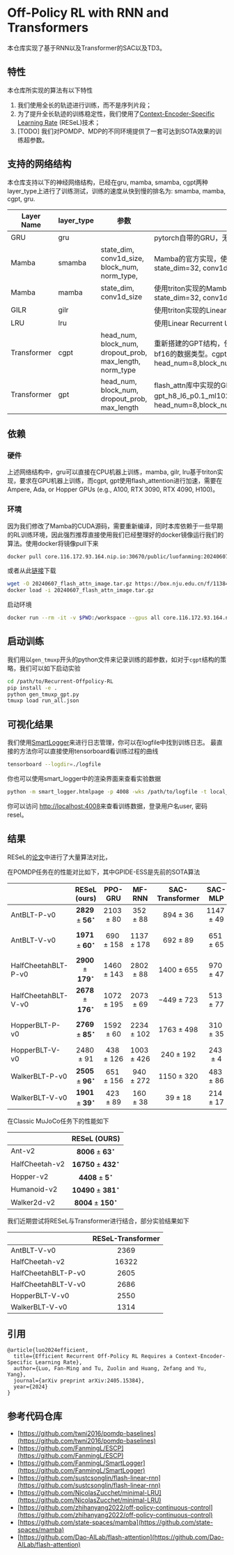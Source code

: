 # Off-Policy RL with RNN and Transformers
本仓库实现了基于RNN以及Transformer的SAC以及TD3。
## 特性
本仓库所实现的算法有以下特性
1. 我们使用全长的轨迹进行训练，而不是序列片段；
2. 为了提升全长轨迹的训练稳定性，我们使用了[Context-Encoder-Specific Learning Rate](https://arxiv.org/abs/2405.15384) (RESeL)技术；
3. [TODO] 我们对POMDP、MDP的不同环境提供了一套可达到SOTA效果的训练超参数。

## 支持的网络结构
本仓库支持以下的神经网络结构，已经在gru, mamba, smamba, cgpt两种layer_type上进行了训练测试，训练的速度从快到慢的排名为: smamba, mamba, cgpt, gru.

| Layer Name  | layer_type | 参数                                                     | 备注                                                                                                                                                                       |
| ----------- | ---------- | -------------------------------------------------------- |--------------------------------------------------------------------------------------------------------------------------------------------------------------------------|
| GRU         | gru        |                                                          | pytorch自带的GRU，无法并行，但策略性能并不差                                                                                                                                              |
| Mamba       | smamba     | state_dim, conv1d_size, block_num, norm_type,            | Mamba的官方实现，使用selective_scan并行加速。smamba_s32_c16_b2_nln表示state_dim=32, conv1d_size=16,block_num=2,norm_type=layer_norm                                                     |
| Mamba       | mamba      | state_dim, conv1d_size                                   | 使用triton实现的Mamba，串行计算，要比pytorch实现快不少。mamba_s32_c16表示state_dim=32, conv1d_size=16                                                                                         |
| GILR        | gilr       |                                                          | 使用triton实现的Linear RNN结构                                                                                                                                                  |
| LRU         | lru        |                                                          | 使用Linear Recurrent Unit (LRU)，串行计算。                                                                                                                                      |
| Transformer | cgpt       | head_num, block_num, dropout_prob, max_length, norm_type | 重新搭建的GPT结构，使用flash_attention加速训练与推理，multi-head-attention使用bf16的数据类型。cgpt_h8_l6_p0.1_ml1024_rms表示head_num=8,block_num=6,dropout_prob=0.1,max_length=0.1,norm_type=RMSNorm |
| Transformer | gpt        | head_num, block_num, dropout_prob, max_length            | flash_attn库中实现的GPT结构，使用flash_attention加速，使用bf16的数据类型。gpt_h8_l6_p0.1_ml1024表示head_num=8,block_num=6,dropout_prob=0.1,max_length=0.1                                       |

## 依赖
### 硬件
上述网络结构中，gru可以直接在CPU机器上训练，mamba, gilr, lru基于triton实现，要求在GPU机器上训练，而cgpt, gpt使用flash_attention进行加速，需要在Ampere, Ada, or Hopper GPUs (e.g., A100, RTX 3090, RTX 4090, H100)。
### 环境
因为我们修改了Mamba的CUDA源码，需要重新编译，同时本库依赖于一些早期的RL训练环境，因此强烈推荐直接使用我们已经整理好的docker镜像运行我们的算法。使用docker将镜像pull下来
```bash
docker pull core.116.172.93.164.nip.io:30670/public/luofanming:20240607150538
```
或者从此[链接](https://box.nju.edu.cn/f/11384fd1c05641158dcd/)下载
```bash
wget -O 20240607_flash_attn_image.tar.gz https://box.nju.edu.cn/f/11384fd1c05641158dcd/?dl=1
docker load -i 20240607_flash_attn_image.tar.gz
```
启动环境
```bash
docker run --rm -it -v $PWD:/workspace --gpus all core.116.172.93.164.nip.io:30670/public/luofanming:20240607150538 /bin/bash
```

## 启动训练
我们用以`gen_tmuxp`开头的python文件来记录训练的超参数，如对于`cgpt`结构的策略，我们可以如下启动实验
```bash
cd /path/to/Recurrent-Offpolicy-RL
pip install -e .
python gen_tmuxp_gpt.py
tmuxp load run_all.json
```

## 可视化结果
我们使用[SmartLogger](https://github.com/FanmingL/SmartLogger)来进行日志管理，你可以在logfile中找到训练日志。
最直接的方法你可以直接使用tensorboard看训练过程的曲线
```bash
tensorboard --logdir=./logfile
```
你也可以使用smart_logger中的渲染界面来查看实验数据
```bash
python -m smart_logger.htmlpage -p 4008 -wks /path/to/logfile -t local_plotting -u user -pw resel -cp 600
```
你可以访问
[http://localhost:4008](http://localhost:4008)来查看训练数据，登录用户名user, 密码resel。

## 结果
RESeL的[论文](https://arxiv.org/pdf/2405.15384)中进行了大量算法对比，

在POMDP任务在的性能对比如下，其中GPIDE-ESS是先前的SOTA算法

|                     |              RESeL (ours)               |    PPO-GRU    |    MF-RNN     | SAC-Transformer |   SAC-MLP    |   TD3-MLP    |                GPIDE-ESS                |      VRM       |    A2C-GRU    |
| :------------------ | :-------------------------------------: | :-----------: | :-----------: | :-------------: | :----------: | :----------: | :-------------------------------------: | :------------: | :-----------: |
| AntBLT-P-v0         | $\mathbf{2829} \pm\mathbf{56} ^\star$  | $2103\pm 80$  |  $352\pm 88$  |   $894\pm 36$   | $1147\pm 49$ | $897\pm 83$  |              $2597\pm 76$               |  $323\pm 37$   |  $916\pm 60$  |
| AntBLT-V-v0         | $\mathbf{1971} \pm\mathbf{60} ^\star$  | $690\pm 158$  | $1137\pm 178$ |   $692\pm 89$   | $651\pm 65$  | $476\pm 114$ |              $1017\pm 80$               |  $291\pm 23$   |  $264\pm 60$  |
| HalfCheetahBLT-P-v0 | $\mathbf{2900} \pm\mathbf{179} ^\star$ | $1460\pm 143$ | $2802\pm 88$  |  $1400\pm 655$  | $970\pm 47$  | $906\pm 19$  |              $2466\pm 129$              | $-1317\pm 217$ |  $353\pm 74$  |
| HalfCheetahBLT-V-v0 | $\mathbf{2678} \pm\mathbf{176} ^\star$ | $1072\pm 195$ | $2073\pm 69$  |  $-449\pm 723$  | $513\pm 77$  | $177\pm 115$ |              $1886\pm 165$              | $-1443\pm 220$ | $-412\pm 191$ |
| HopperBLT-P-v0      | $\mathbf{2769} \pm\mathbf{85} ^\star$  | $1592\pm 60$  | $2234\pm 102$ |  $1763\pm 498$  | $310\pm 35$  | $490\pm 140$ |              $2373\pm 568$              |  $557\pm 85$   |  $467\pm 78$  |
| HopperBLT-V-v0      |              $2480\pm 91$               | $438\pm 126$  | $1003\pm 426$ |  $240\pm 192$   |  $243\pm 4$  | $223\pm 28$  | $\mathbf{2537} \pm\mathbf{167} ^\star$ |  $476\pm 28$   | $301\pm 155$  |
| WalkerBLT-P-v0      | $\mathbf{2505} \pm\mathbf{96} ^\star$  | $651\pm 156$  | $940\pm 272$  |  $1150\pm 320$  | $483\pm 86$  | $505\pm 32$  |              $1502\pm 521$              |  $372\pm 96$   | $200\pm 104$  |
| WalkerBLT-V-v0      | $\mathbf{1901} \pm\mathbf{39} ^\star$  |  $423\pm 89$  |  $160\pm 38$  |   $39\pm 18$    | $214\pm 17$  | $214\pm 22$  |              $1701\pm 160$              |  $216\pm 71$   |   $26\pm 5$   |

在Classic MuJoCo任务下的性能如下

|                |               RESeL (OURS)               |
| :------------- | :--------------------------------------: |
| Ant-v2         |  $\mathbf{8006} \pm\mathbf{63} ^\star$  |
| HalfCheetah-v2 | $\mathbf{16750} \pm\mathbf{432} ^\star$ |
| Hopper-v2      |  $\mathbf{4408} \pm\mathbf{5} ^\star$   |
| Humanoid-v2    | $\mathbf{10490} \pm\mathbf{381} ^\star$ |
| Walker2d-v2    | $\mathbf{8004} \pm\mathbf{150} ^\star$  |


我们近期尝试将RESeL与Transformer进行结合，部分实验结果如下

|                     | RESeL-Transformer |
| :------------------ |:-----------------:|
| AntBLT-V-v0         |       2369        |
| HalfCheetah-v2      |       16322       |
| HalfCheetahBLT-P-v0 |       2605        |
| HalfCheetahBLT-V-v0 |       2686        |
| HopperBLT-V-v0      |       2550        |
| WalkerBLT-V-v0      |       1314        |


## 引用
```
@article{luo2024efficient,
  title={Efficient Recurrent Off-Policy RL Requires a Context-Encoder-Specific Learning Rate},
  author={Luo, Fan-Ming and Tu, Zuolin and Huang, Zefang and Yu, Yang},
  journal={arXiv preprint arXiv:2405.15384},
  year={2024}
}
```

## 参考代码仓库
- [https://github.com/twni2016/pomdp-baselines](https://github.com/twni2016/pomdp-baselines)
- [https://github.com/FanmingL/ESCP](https://github.com/FanmingL/ESCP)
- [https://github.com/FanmingL/SmartLogger](https://github.com/FanmingL/SmartLogger)
- [https://github.com/sustcsonglin/flash-linear-rnn](https://github.com/sustcsonglin/flash-linear-rnn)
- [https://github.com/NicolasZucchet/minimal-LRU](https://github.com/NicolasZucchet/minimal-LRU)
- [https://github.com/zhihanyang2022/off-policy-continuous-control](https://github.com/zhihanyang2022/off-policy-continuous-control)
- [https://github.com/state-spaces/mamba](https://github.com/state-spaces/mamba)
- [https://github.com/Dao-AILab/flash-attention](https://github.com/Dao-AILab/flash-attention)